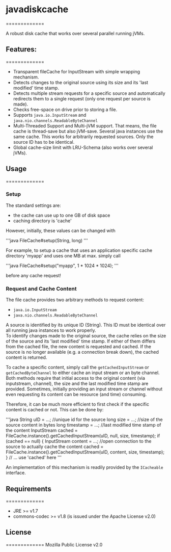 # javadiskcache #
=============

A robust disk cache that works over several parallel running jVMs.

 
 ## Features: ##
=============

 * Transparent fileCache for InputStream with simple wrapping mechanism.
 * Detects changes to the original source using its size and its 'last modified' time stamp.
 * Detects multiple stream requests for a specific source and automatically redirects them to a single request (only one request per source is made).
 * Checks free-space on drive prior to storing a file.
 * Supports `java.io.InputStream` and `java.nio.channels.ReadableByteChannel`
 * Multi-Threaded Support and Multi-jVM support. That means, the file cache is thread-save but also jVM-save. Several java instances use the same cache. This works for arbitrarily requested sources. Only the source ID has to be identical.
 * Global cache-size limit with LRU-Schema (also works over several jVMs).

 ## Usage ##
=============

 ### Setup ###
 
 The standard settings are:
  * the cache can use up to one GB of disk space
  * caching directory is 'cache'

 However, initially, these values can be changed with
 
 '''java
 FileCache#setup(String, long)
 '''
 
 For example, to setup a cache that uses an application specific cache directory 'myapp' and uses one MB at max. simply call
 
 '''java
 FileCache#setup("myapp", 1 * 1024 * 1024);
 '''
 
 before any cache request!
 
 ### Request and Cache Content ###
 
 The file cache provides two arbitrary methods to request content:
  * `java.io.InputStream`
  * `java.nio.channels.ReadableByteChannel`

 A source is identified by its unique ID (String). This ID must be identical over all running java instances to work properly.  
 To identify changes made to the original source, the cache relies on the size of the source and its 'last modified' time stamp.
 If either of them differs from the cached file, the new content is requested and cached.
 If the source is no longer available (e.g. a connection break down), the cached content is returned.
 
 To cache a specific content, simply call the `getCachedInputStream` or `getCachedByteChannel` to either cache an input stream or an byte channel.
 Both methods require that initial access to the original content (via inputstream, channel), the size and the last modified time stamp are provided.
 Sometimes, initially providing an input stream or channel without even requesting its content can be resource (and time) consuming.

 Therefore, it can be much more efficient to first check if the specific content is cached or not.
 This can be done by:
 
 '''java
 String uID = ...; //unique id for the source
 long size = ...; //size of the source content in bytes
 long timestamp = ...; //last modified time stamp of the content
 InputStream cached = FileCache.instance().getCachedInputStream(uID, null, size, timestamp);
 if (cached == null)
 {
 	 InputStream content = ...; //open connection to the source to actually cache the content
 	 cached = FileCache.instance().getCachedInputStream(uID, content, size, timestamp);
 }
 // ... use 'cached' here
 '''
 
 An implementation of this mechanism is readily provided by the `ICacheable` interface.
 
## Requirements ##
=============
 * JRE >= v1.7
 * commons-codec >= v1.8 (is issued under the Apache License v2.0)

## License ##
=============
 Mozilla Public License v2.0